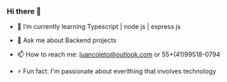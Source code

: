 ### Hi there 👋

- 🌱 I’m currently learning Typescript | node js | express js

- 💬 Ask me about Backend projects

- 📫 How to reach me: luancoleto@outlook.com or 55+(41)99518-0794

- ⚡ Fun fact: I'm passionate about everithing that involves technology



<!--
**LuanColeto/LuanColeto** is a ✨ _special_ ✨ repository because its `README.md` (this file) appears on your GitHub profile.

Here are some ideas to get you started:

- 🔭 I’m currently working on ...
- 🌱 I’m currently learning ...
- 👯 I’m looking to collaborate on ...
- 🤔 I’m looking for help with ...
- 💬 Ask me about ...
- 📫 How to reach me: ...
- 😄 Pronouns: ...
- ⚡ Fun fact: ...
-->
